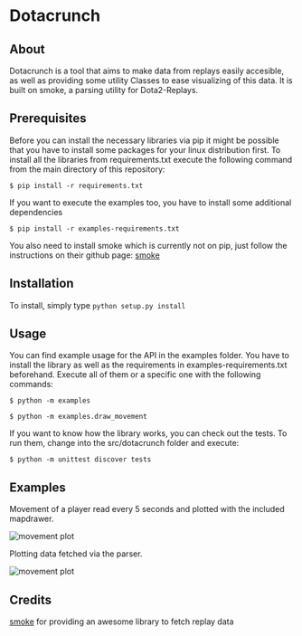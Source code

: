 Dotacrunch
==========

About
-----
Dotacrunch is a tool that aims to make data from replays easily accesible, as well as providing some utility Classes to ease visualizing of this data. It is built on smoke, a parsing utility for Dota2-Replays.

Prerequisites
-------------
Before you can install the necessary libraries via pip it might be possible that you have to install some packages for your linux distribution first. To install all the libraries from requirements.txt execute the following command from the main directory of this repository:

`$ pip install -r requirements.txt`

If you want to execute the examples too, you have to install some additional dependencies

`$ pip install -r examples-requirements.txt`

You also need to install smoke which is currently not on pip, just follow the instructions on their github page: [smoke](https://github.com/skadistats/smoke)

Installation
------------

To install, simply type
`python setup.py install`

Usage
-----
You can find example usage for the API in the examples folder. You have to install the library as well as the requirements in examples-requirements.txt beforehand. Execute all of them or a specific one with the following commands:

`$ python -m examples`

`$ python -m examples.draw_movement`


If you want to know how the library works, you can check out the tests. To run them, change into the src/dotacrunch folder and execute:

`$ python -m unittest discover tests`

Examples
------------
Movement of a player read every 5 seconds and plotted with the included mapdrawer.

![movement plot](https://raw.githubusercontent.com/lawli3t/dotacrunch/master/examples/output/puck_movement.png "Output")


Plotting data fetched via the parser.

![movement plot](https://raw.githubusercontent.com/lawli3t/dotacrunch/master/examples/output/gpm_xpm_graph.png "Output")

Credits
-------

[smoke](https://github.com/skadistats/smoke) for providing an awesome library to fetch replay data
